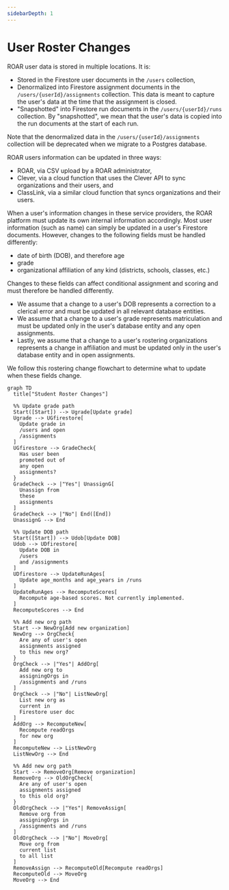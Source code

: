 ```yaml
---
sidebarDepth: 1
---
```


# User Roster Changes

ROAR user data is stored in multiple locations. It is:

- Stored in the Firestore user documents in the `/users` collection,
- Denormalized into Firestore assignment documents in the `/users/{userId}/assignments` collection. This data is meant to capture the user's data at the time that the assignment is closed.
- "Snapshotted" into Firestore run documents in the `/users/{userId}/runs` collection. By "snapshotted", we mean that the user's data is copied into the run documents at the start of each run.

Note that the denormalized data in the `/users/{userId}/assignments` collection will be deprecated when we migrate to a Postgres database.

ROAR users information can be updated in three ways:

- ROAR, via CSV upload by a ROAR administrator,
- Clever, via a cloud function that uses the Clever API to sync organizations and their users, and
- ClassLink, via a similar cloud function that syncs organizations and their users.

When a user's information changes in these service providers, the ROAR platform must update its own internal information accordingly. Most user information (such as name) can simply be updated in a user's Firestore documents. However, changes to the following fields must be handled differently:

- date of birth (DOB), and therefore age
- grade
- organizational affiliation of any kind (districts, schools, classes, etc.)

Changes to these fields can affect conditional assignment and scoring and must therefore be handled differently.

- We assume that a change to a user's DOB represents a correction to a clerical error and must be updated in all relevant database entities.
- We assume that a change to a user's grade represents matriculation and must be updated only in the user's database entity and any open assignments.
- Lastly, we assume that a change to a user's rostering organizations represents a change in affiliation and must be updated only in the user's database entity and in open assignments.

We follow this rostering change flowchart to determine what to update when these fields change.

```mermaid
graph TD
  title["Student Roster Changes"]

  %% Update grade path
  Start([Start]) --> Ugrade[Update grade]
  Ugrade --> UGfirestore[
    Update grade in
    /users and open
    /assignments
  ]
  UGfirestore --> GradeCheck{
    Has user been
    promoted out of
    any open
    assignments?
  }
  GradeCheck --> |"Yes"| UnassignG[
    Unassign from
    these
    assignments
  ]
  GradeCheck --> |"No"| End([End])
  UnassignG --> End
  
  %% Update DOB path
  Start([Start]) --> Udob[Update DOB]
  Udob --> UDfirestore[
    Update DOB in
    /users
    and /assignments
  ]
  UDfirestore --> UpdateRunAges[
    Update age_months and age_years in /runs
  ]
  UpdateRunAges --> RecomputeScores[
    Recompute age-based scores. Not currently implemented.
  ]
  RecomputeScores --> End

  %% Add new org path
  Start --> NewOrg[Add new organization]
  NewOrg --> OrgCheck{
    Are any of user's open
    assignments assigned
    to this new org?
  }
  OrgCheck --> |"Yes"| AddOrg[
    Add new org to
    assigningOrgs in
    /assignments and /runs
  ]
  OrgCheck --> |"No"| ListNewOrg[
    List new org as
    current in
    Firestore user doc
  ]
  AddOrg --> RecomputeNew[
    Recompute readOrgs
    for new org
  ]
  RecomputeNew --> ListNewOrg
  ListNewOrg --> End
  
  %% Add new org path
  Start --> RemoveOrg[Remove organization]
  RemoveOrg --> OldOrgCheck{
    Are any of user's open
    assignments assigned
    to this old org?
  }
  OldOrgCheck --> |"Yes"| RemoveAssign[
    Remove org from
    assigningOrgs in
    /assignments and /runs
  ]
  OldOrgCheck --> |"No"| MoveOrg[
    Move org from
    current list
    to all list
  ]
  RemoveAssign --> RecomputeOld[Recompute readOrgs]
  RecomputeOld --> MoveOrg
  MoveOrg --> End
```
